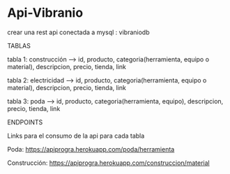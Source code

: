 # Api-Vibranio

crear una rest api conectada a mysql : vibraniodb

TABLAS

tabla 1: construcción --> id, producto, categoria(herramienta, equipo o material), descripcion, precio, tienda, link

tabla 2: electricidad --> id, producto, categoria(herramienta, equipo o material), descripcion, precio, tienda, link

tabla 3: poda --> id, producto, categoria(herramienta, equipo), descripcion, precio, tienda, link


ENDPOINTS

Links para el consumo de la api para cada tabla

Poda: https://apiprogra.herokuapp.com/poda/herramienta

Construcción: https://apiprogra.herokuapp.com/construccion/material
